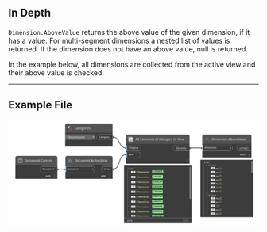 ## In Depth
`Dimension.AboveValue` returns the above value of the given dimension, if it has a value. For multi-segment dimensions a nested list of values is returned. If the dimension does not have an above value, null is returned.

In the example below, all dimensions are collected from the active view and their above value is checked.
___
## Example File

![Dimension.AboveValue](./Revit.Elements.Dimension.AboveValue_img.jpg)